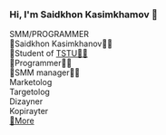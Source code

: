 ### Hi, I'm Saidkhon Kasimkhamov 👋

SMM/PROGRAMMER  <br>
🔸️Saidkhon Kasimkhanov🙎‍♂️  <br>
🔸️Student of <a href="https://uz.wikipedia.org/wiki/Toshkent_davlat_texnika_universiteti">TSTU👨‍🎓</a> <br>
🔸️Programmer👨‍💻 <br>
🔸️SMM manager👨‍🏫 <br>
Marketolog <br>
Targetolog <br>
Dizayner <br>
Kopirayter <br>
<a href="https://taplink.cc/saidkhon_kasimkhanov">🔸️More</a>

